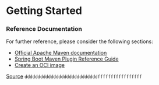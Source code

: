# Getting Started

### Reference Documentation
For further reference, please consider the following sections:

* [Official Apache Maven documentation](https://maven.apache.org/guides/index.html)
* [Spring Boot Maven Plugin Reference Guide](https://docs.spring.io/spring-boot/docs/2.3.2.RELEASE/maven-plugin/reference/html/)
* [Create an OCI image](https://docs.spring.io/spring-boot/docs/2.3.2.RELEASE/maven-plugin/reference/html/#build-image)

[Source](https://viblo.asia/p/spring-boot-spring-security-overview-Ljy5VBgj5ra)
`ddddddddddddddddddddddddddddfffffffffffffffff`

